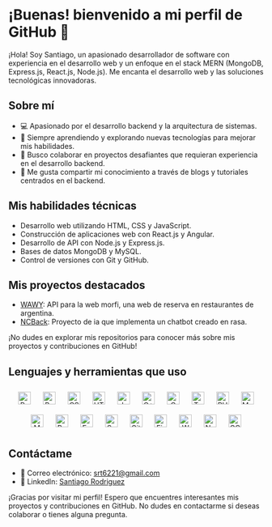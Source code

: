 
# ¡Buenas! bienvenido a mi perfil de GitHub 👋

¡Hola! Soy Santiago, un apasionado desarrollador de software con experiencia en el desarrollo web y un enfoque en el stack MERN (MongoDB, Express.js, React.js, Node.js). Me encanta el desarrollo  web y las soluciones tecnológicas innovadoras.

## Sobre mí  
- 💻 Apasionado por el desarrollo backend y la arquitectura de sistemas. 
- 🌱 Siempre aprendiendo y explorando nuevas tecnologías para mejorar mis habilidades. 
- 👯 Busco colaborar en proyectos desafiantes que requieran experiencia en el desarrollo backend. 
- 🚀 Me gusta compartir mi conocimiento a través de blogs y tutoriales centrados en el backend.

## Mis habilidades técnicas

- Desarrollo web utilizando HTML, CSS y JavaScript.
- Construcción de aplicaciones web con React.js y Angular.
- Desarrollo de API con Node.js y Express.js.
- Bases de datos MongoDB y MySQL.
- Control de versiones con Git y GitHub.

## Mis proyectos destacados

- [WAWY](https://github.com/santy6221/WawyProject): API para la web morfi, una web de reserva en restaurantes de argentina.
- [NCBack](https://github.com/santy6221/NCback): Proyecto de ia que implementa un chatbot creado en rasa.

¡No dudes en explorar mis repositorios para conocer más sobre mis proyectos y contribuciones en GitHub!


## Lenguajes y herramientas que uso  
<div align="center">  
<a href="https://reactjs.org/" target="_blank"><img style="margin: 10px" src="https://profilinator.rishav.dev/skills-assets/react-original-wordmark.svg" alt="React" height="25" /></a>  
<a href="https://getbootstrap.com/docs/3.4/javascript/" target="_blank"><img style="margin: 10px" src="https://profilinator.rishav.dev/skills-assets/bootstrap-plain.svg" alt="Bootstrap" height="25" /></a>  
<a href="https://www.w3schools.com/css/" target="_blank"><img style="margin: 10px" src="https://profilinator.rishav.dev/skills-assets/css3-original-wordmark.svg" alt="CSS3" height="25" /></a>  
<a href="https://en.wikipedia.org/wiki/HTML5" target="_blank"><img style="margin: 10px" src="https://profilinator.rishav.dev/skills-assets/html5-original-wordmark.svg" alt="HTML5" height="25" /></a>  
<a href="https://www.javascript.com/" target="_blank"><img style="margin: 10px" src="https://profilinator.rishav.dev/skills-assets/javascript-original.svg" alt="JavaScript" height="25" /></a>  
<a href="https://www.cplusplus.com/" target="_blank"><img style="margin: 10px" src="https://profilinator.rishav.dev/skills-assets/cplusplus-original.svg" alt="C++" height="25" /></a>  
<a href="https://www.cprogramming.com/" target="_blank"><img style="margin: 10px" src="https://profilinator.rishav.dev/skills-assets/c-original.svg" alt="C" height="25" /></a>  
<a href="https://www.typescriptlang.org/" target="_blank"><img style="margin: 10px" src="https://profilinator.rishav.dev/skills-assets/typescript-original.svg" alt="TypeScript" height="25" /></a>  
<a href="https://www.php.net/" target="_blank"><img style="margin: 10px" src="https://profilinator.rishav.dev/skills-assets/php-original.svg" alt="PHP" height="25" /></a>  
<a href="https://www.mysql.com/" target="_blank"><img style="margin: 10px" src="https://profilinator.rishav.dev/skills-assets/mysql-original-wordmark.svg" alt="MySQL" height="25" /></a>  
<a href="https://www.mongodb.com/" target="_blank"><img style="margin: 10px" src="https://profilinator.rishav.dev/skills-assets/mongodb-original-wordmark.svg" alt="MongoDB" height="25" /></a>  
<a href="https://www.python.org/" target="_blank"><img style="margin: 10px" src="https://profilinator.rishav.dev/skills-assets/python-original.svg" alt="Python" height="25" /></a>   
<a href="https://expressjs.com/" target="_blank"><img style="margin: 10px" src="https://profilinator.rishav.dev/skills-assets/express-original-wordmark.svg" alt="Express.js" height="25" /></a>  
<a href="https://sass-lang.com/" target="_blank"><img style="margin: 10px" src="https://profilinator.rishav.dev/skills-assets/sass-original.svg" alt="Sass" height="25" /></a>  
<a href="https://github.com/" target="_blank"><img style="margin: 10px" src="https://profilinator.rishav.dev/skills-assets/git-scm-icon.svg" alt="Git" height="25" /></a>  
<a href="https://firebase.google.com/" target="_blank"><img style="margin: 10px" src="https://profilinator.rishav.dev/skills-assets/firebase.png" alt="Firebase" height="25" /></a>  
<a href="https://wordpress.com/" target="_blank"><img style="margin: 10px" src="https://profilinator.rishav.dev/skills-assets/wordpress.png" alt="WordPress" height="25" /></a>  
<a href="https://nodejs.org/" target="_blank"><img style="margin: 10px" src="https://profilinator.rishav.dev/skills-assets/nodejs-original-wordmark.svg" alt="Node.js" height="25" /></a>  
<a href="https://cloud.google.com/" target="_blank"><img style="margin: 10px" src="https://profilinator.rishav.dev/skills-assets/google_cloud-icon.svg" alt="GCP" height="25" /></a>  
</div>  


## Contáctame

- 📧 Correo electrónico: srt6221@gmail.com
- 💼 LinkedIn: [Santiago Rodriguez](https://www.linkedin.com/in/santiago-rodriguez-a6b090215/)

¡Gracias por visitar mi perfil! Espero que encuentres interesantes mis proyectos y contribuciones en GitHub. No dudes en contactarme si deseas colaborar o tienes alguna pregunta.
<!--stackedit_data:
eyJoaXN0b3J5IjpbLTU3NzQ0MjU5MCwtMzAzNjMwNDg2LDE0MD
U1MjMyMzUsMTM2ODU5OTU1LDczMDk5ODExNl19
-->